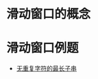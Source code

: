 # 滑动窗口的概念



# 滑动窗口例题

- [无重复字符的最长子串](https://leetcode-cn.com/problems/longest-substring-without-repeating-characters/)